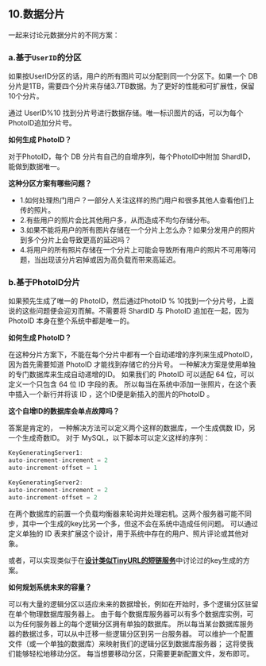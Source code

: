 >



## 10.数据分片

一起来讨论元数据分片的不同方案：

### a.基于`UserID`的分区

如果按UserID分区的话，用户的所有图片可以分配到同一个分区下。如果一个 DB分片是1TB，需要四个分片来存储3.7TB数据。为了更好的性能和可扩展性，保留10个分片。

通过 UserID%10 找到分片号进行数据存储。唯一标识图片的话，可以为每个PhotoID追加分片号。

**如何生成 PhotoID？**

对于PhotoID，每个 DB 分片有自己的自增序列，每个PhotoID中附加 ShardID，能做到数据唯一。

**这种分区方案有哪些问题？**

- 1.如何处理热门用户？一部分人关注这样的热门用户和很多其他人查看他们上传的照片。
- 2.有些用户的照片会比其他用户多，从而造成不均匀存储分布。
- 3.如果不能将用户的所有图片存储在一个分片上怎么办？如果分发用户的照片到多个分片上会导致更高的延迟吗？
- 4.将用户的所有照片存储在一个分片上可能会导致所有用户的照片不可用等问题，当出现该分片宕掉或因为高负载而带来高延迟。

### b.基于PhotoID分片

如果预先生成了唯一的 PhotoID，然后通过PhotoID % 10找到一个分片号，上面说的这些问题便会迎刃而解。不需要将 ShardID 与 PhotoID 追加在一起，因为PhotoID 本身在整个系统中都是唯一的。

**如何生成 PhotoID？** 

在这种分片方案下，不能在每个分片中都有一个自动递增的序列来生成PhotoID，因为首先需要知道 PhotoID 才能找到存储它的分片号。 一种解决方案是使用单独的专门数据库来生成自动递增的ID。 如果我们的 PhotoID 可以适配 64 位，可以定义一个只包含 64 位 ID 字段的表。 所以每当在系统中添加一张照片，在这个表中插入一个新行并将该 ID ，这个ID便是新插入的图片的PhotoID 。

**这个自增ID的数据库会单点故障吗？**

答案是肯定的， 一种解决方法可以定义两个这样的数据库，一个生成偶数 ID，另一个生成奇数ID。 对于 MySQL，以下脚本可以定义这样的序列：

```java
KeyGeneratingServer1:
auto-increment-increment = 2
auto-increment-offset = 1
    
KeyGeneratingServer2:
auto-increment-increment = 2
auto-increment-offset = 2
```

在两个数据库的前置一个负载均衡器来轮询并处理宕机。这两个服务器可能不同步，其中一个生成的key比另一个多，但这不会在系统中造成任何问题。 可以通过定义单独的 ID 表来扩展这个设计，用于系统中存在的用户、照片评论或其他对象。

或者，可以实现类似于在[**设计类似TinyURL的短链服务**](/docs/ch1.md)中讨论过的key生成的方案。

**如何规划系统未来的容量？**

 可以有大量的逻辑分区以适应未来的数据增长，例如在开始时，多个逻辑分区驻留在单个物理数据库服务器上。 由于每个数据库服务器可以有多个数据库实例，可以为任何服务器上的每个逻辑分区拥有单独的数据库。 所以每当某台数据库服务器的数据过多，可以从中迁移一些逻辑分区到另一台服务器。 可以维护一个配置文件（或一个单独的数据库）来映射我们的逻辑分区到数据库服务器； 这将使我们能够轻松地移动分区。 每当想要移动分区，只需要更新配置文件，发布即可。

